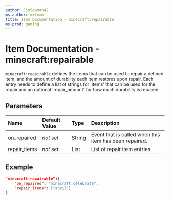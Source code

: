 ```yaml
---
author: JimSeaman42
ms.author: mikeam
title: Item Documentation - minecraft:repairable
ms.prod: gaming
---
```


# Item Documentation - minecraft:repairable

`minecraft:repairable` defines the items that can be used to repair a defined item, and the amount of durability each item restores upon repair. Each entry needs to define a list of strings for 'items' that can be used for the repair and an optional 'repair_amount' for how much durability is repaired.

## Parameters

|Name |Default Value  |Type  |Description  |
|:----------|:----------|:----------|:----------|
|on_repaired|*not set* |String|Event that is called when this item has been repaired.|
|repair_items|*not set* |List|List of repair item entries. |

## Example

```json
"minecraft:repairable":{
    "on_repaired": "minecraft:celebrate",
    "repair_items": ["anvil"]
}
```
